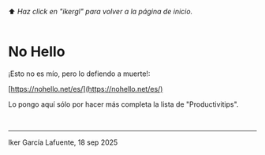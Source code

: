 ⬆️ _Haz click en "ikergl" para volver a la página de inicio._ <br><br>

# No Hello

¡Esto no es mío, pero lo defiendo a muerte!:

[https://nohello.net/es/](https://nohello.net/es/)

Lo pongo aquí sólo por hacer más completa la lista de "Productivitips".

<br>

___
Iker García Lafuente, 18 sep 2025
